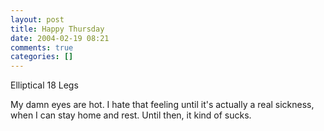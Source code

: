 ```yaml
---
layout: post
title: Happy Thursday
date: 2004-02-19 08:21
comments: true
categories: []
---
```

Elliptical 18
Legs

My damn eyes are hot. I hate that feeling until it's actually a real sickness, when I can stay home and rest. Until then, it kind of sucks.
